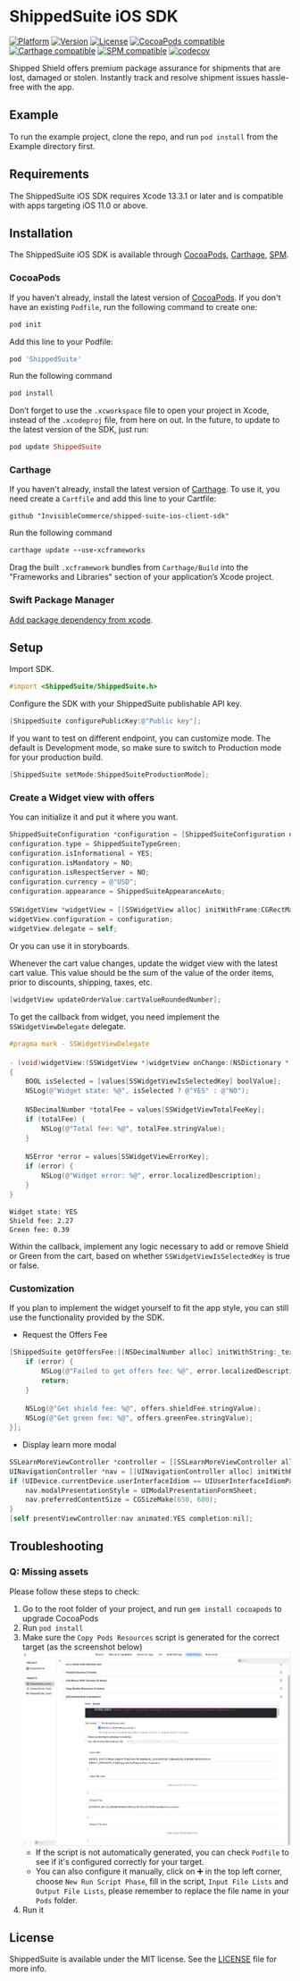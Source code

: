 # ShippedSuite iOS SDK

 [![Platform](https://img.shields.io/cocoapods/p/ShippedSuite.svg?style=flat)](https://cocoapods.org/pods/ShippedSuite)
 [![Version](https://img.shields.io/cocoapods/v/ShippedSuite.svg?style=flat)](https://cocoapods.org/pods/ShippedSuite)
 [![License](https://img.shields.io/cocoapods/l/ShippedSuite.svg?style=flat)](https://github.com/InvisibleCommerce/shipped-suite-ios-client-sdk/blob/main/LICENSE)
 [![CocoaPods compatible](https://img.shields.io/badge/CocoaPods-compatible-green.svg?style=flat)](https://cocoapods.org)
 [![Carthage compatible](https://img.shields.io/badge/Carthage-compatible-green.svg?style=flat)](https://github.com/Carthage/Carthage)
 [![SPM compatible](https://img.shields.io/badge/SPM-compatible-green.svg?style=flat)](https://www.swift.org/package-manager)
 [![codecov](https://codecov.io/gh/InvisibleCommerce/shipped-suite-ios-client-sdk/branch/main/graph/badge.svg?token=kTni92JQ0P)](https://codecov.io/gh/InvisibleCommerce/shipped-suite-ios-client-sdk)

Shipped Shield offers premium package assurance for shipments that are lost, damaged or stolen. Instantly track and resolve shipment issues hassle-free with the app.

## Example

To run the example project, clone the repo, and run `pod install` from the Example directory first.

## Requirements

The ShippedSuite iOS SDK requires Xcode 13.3.1 or later and is compatible with apps targeting iOS 11.0 or above.

## Installation

The ShippedSuite iOS SDK is available through [CocoaPods](https://cocoapods.org/), [Carthage](https://github.com/Carthage/Carthage), [SPM](https://www.swift.org/package-manager).

### CocoaPods

If you haven't already, install the latest version of [CocoaPods](https://cocoapods.org/).
If you don't have an existing `Podfile`, run the following command to create one:
```ruby
pod init
```
Add this line to your Podfile:
```ruby
pod 'ShippedSuite'
```
Run the following command
```ruby
pod install
```
Don’t forget to use the `.xcworkspace` file to open your project in Xcode, instead of the `.xcodeproj` file, from here on out.
In the future, to update to the latest version of the SDK, just run:
```ruby
pod update ShippedSuite
```

### Carthage

If you haven't already, install the latest version of [Carthage](https://github.com/Carthage/Carthage).
To use it, you need create a `Cartfile` and add this line to your Cartfile:
```ogdl
github "InvisibleCommerce/shipped-suite-ios-client-sdk"
```
Run the following command
```ruby
carthage update --use-xcframeworks
```
Drag the built `.xcframework` bundles from `Carthage/Build` into the "Frameworks and Libraries" section of your application’s Xcode project.

### Swift Package Manager

[Add package dependency from xcode](https://developer.apple.com/documentation/swift_packages/adding_package_dependencies_to_your_app).

## Setup

Import SDK.

```objective-c
#import <ShippedSuite/ShippedSuite.h>
```

Configure the SDK with your ShippedSuite publishable API key.

```objective-c
[ShippedSuite configurePublicKey:@"Public key"];
```

If you want to test on different endpoint, you can customize mode. The default is Development mode, so make sure to switch to Production mode for your production build. 

```objective-c
[ShippedSuite setMode:ShippedSuiteProductionMode];
```

### Create a Widget view with offers

You can initialize it and put it where you want.

```objective-c
ShippedSuiteConfiguration *configuration = [ShippedSuiteConfiguration new];
configuration.type = ShippedSuiteTypeGreen;
configuration.isInformational = YES;
configuration.isMandatory = NO;
configuration.isRespectServer = NO;
configuration.currency = @"USD";
configuration.appearance = ShippedSuiteAppearanceAuto;

SSWidgetView *widgetView = [[SSWidgetView alloc] initWithFrame:CGRectMake(x, y, width, height)];
widgetView.configuration = configuration;
widgetView.delegate = self;
```

Or you can use it in storyboards.

Whenever the cart value changes, update the widget view with the latest cart value. This value should be the sum of the value of the order items, prior to discounts, shipping, taxes, etc. 

```objective-c
[widgetView updateOrderValue:cartValueRoundedNumber];
```

To get the callback from widget, you need implement the `SSWidgetViewDelegate` delegate.

```objective-c
#pragma mark - SSWidgetViewDelegate

- (void)widgetView:(SSWidgetView *)widgetView onChange:(NSDictionary *)values
{
    BOOL isSelected = [values[SSWidgetViewIsSelectedKey] boolValue];
    NSLog(@"Widget state: %@", isSelected ? @"YES" : @"NO");
    
    NSDecimalNumber *totalFee = values[SSWidgetViewTotalFeeKey];
    if (totalFee) {
        NSLog(@"Total fee: %@", totalFee.stringValue);
    }
    
    NSError *error = values[SSWidgetViewErrorKey];
    if (error) {
        NSLog(@"Widget error: %@", error.localizedDescription);
    }
}
```

```
Widget state: YES
Shield fee: 2.27
Green fee: 0.39
```

Within the callback, implement any logic necessary to add or remove Shield or Green from the cart, based on whether `SSWidgetViewIsSelectedKey` is true or false. 

### Customization

If you plan to implement the widget yourself to fit the app style, you can still use the functionality provided by the SDK.

- Request the Offers Fee

```objective-c
[ShippedSuite getOffersFee:[[NSDecimalNumber alloc] initWithString:_textField.text] currency:@"EUR" completion:^(SSOffers * _Nullable offers, NSError * _Nullable error) {
    if (error) {
        NSLog(@"Failed to get offers fee: %@", error.localizedDescription);
        return;
    }

    NSLog(@"Get shield fee: %@", offers.shieldFee.stringValue);
    NSLog(@"Get green fee: %@", offers.greenFee.stringValue);
}];
```

- Display learn more modal

```objective-c
SSLearnMoreViewController *controller = [[SSLearnMoreViewController alloc] initWithConfiguration:self.configuration];
UINavigationController *nav = [[UINavigationController alloc] initWithRootViewController:controller];
if (UIDevice.currentDevice.userInterfaceIdiom == UIUserInterfaceIdiomPad) {
    nav.modalPresentationStyle = UIModalPresentationFormSheet;
    nav.preferredContentSize = CGSizeMake(650, 600);
}
[self presentViewController:nav animated:YES completion:nil];
```

## Troubleshooting

### Q: Missing assets

Please follow these steps to check:
1. Go to the root folder of your project, and run `gem install cocoapods` to upgrade CocoaPods
2. Run `pod install`
3. Make sure the `Copy Pods Resources` script is generated for the correct target (as the screenshot below)
![Missing assets](./Screenshots/missing_assets.png)
    - If the script is not automatically generated, you can check `Podfile` to see if it's configured correctly for your target.
    - You can also configure it manually, click on ➕ in the top left corner, choose `New Run Script Phase`, fill in the script, `Input File Lists` and `Output File Lists`, please remember to replace the file name in your `Pods` folder.
4. Run it

## License

ShippedSuite is available under the MIT license. See the [LICENSE](LICENSE) file for more info.
